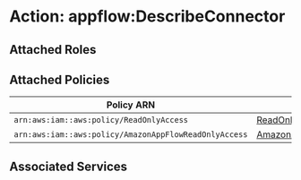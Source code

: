# Action: appflow:DescribeConnector

## Attached Roles

## Attached Policies

| Policy ARN | Policy Name |
|------------|-------------|
| `arn:aws:iam::aws:policy/ReadOnlyAccess` | [ReadOnlyAccess](../policies.md#readonlyaccess) |
| `arn:aws:iam::aws:policy/AmazonAppFlowReadOnlyAccess` | [AmazonAppFlowReadOnlyAccess](../policies.md#amazonappflowreadonlyaccess) |

## Associated Services

